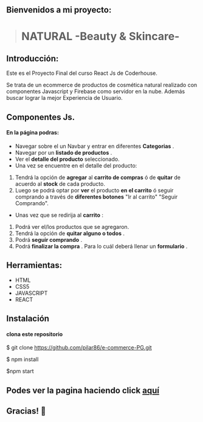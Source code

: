  ## Bienvenidos a  mi proyecto: 
 
>  #  NATURAL -Beauty & Skincare- 

## Introducción:

Este es el Proyecto Final del curso React Js de Coderhouse.

Se trata de un ecommerce de productos de cosmética natural realizado con componentes Javascript y Firebase como servidor en la nube. Además buscar lograr la mejor Experiencia de Usuario.

## Componentes Js. 
#### En la página podras:

- Navegar sobre el un Navbar y entrar en diferentes **Categorias** .
- Navegar por un **listado de productos** .
- Ver el **detalle del producto**  seleccionado.
- Una vez se encuentre en el detalle del producto:
1. Tendrá la opción de **agregar** al **carrito de compras** ó de **quitar** de acuerdo al **stock** de cada producto. 
2. Luego se podrá optar por **ver** el producto **en el carrito** ó seguir comprando a través de **diferentes botones** "Ir al carrito" "Seguir Comprando".

- Unas vez que se redirija al **carrito** :

1. Podrá ver el/los productos que se agregaron.
2. Tendrá la opción de **quitar alguno o todos** .
3. Podrá **seguir comprando** .
4. Podrá **finalizar la compra** . Para lo cuál deberá llenar un **formulario** .

## Herramientas:

- HTML
- CSS5
- JAVASCRIPT
- REACT 

## Instalación 

#### clona este repositorio

$ git clone https://github.com/pilar86/e-commerce-PG.git

$ npm  install

$npm start

## Podes ver la pagina  haciendo click [aquí](http://https://e-commerce-pg.vercel.app/home "Natural")

## Gracias! :sparkling_heart:
